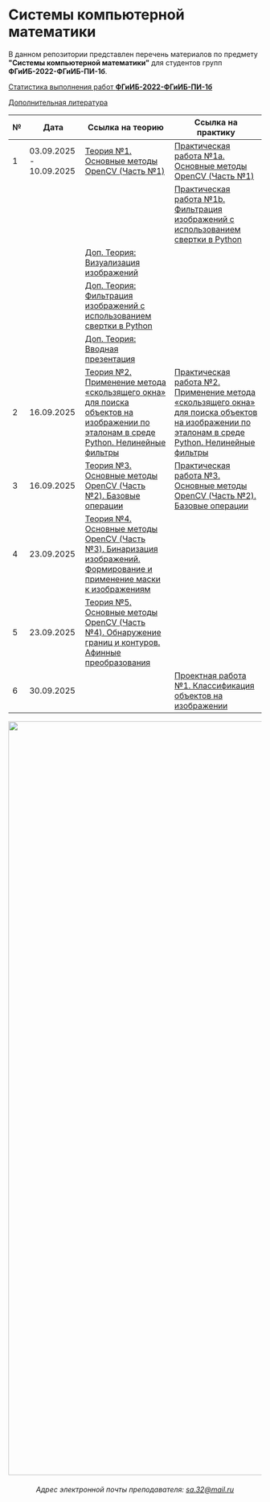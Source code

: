 # Системы компьютерной математики

В данном репозитории представлен перечень материалов по предмету **"Системы компьютерной математики"** для студентов групп **ФГиИБ-2022-ФГиИБ-ПИ-1б**.

[Статистика выполнения работ **ФГиИБ-2022-ФГиИБ-ПИ-1б**](https://docs.google.com/spreadsheets/d/16y4igDGDjGtmPh7Hy1Uf_fAdXH2H2WPu5FQD_IpOh1M/edit?gid=1766995642#gid=1766995642)

[Дополнительная литература](https://cloud.mail.ru/public/veX3/Aasf7g7U8)

| №   | Дата       | Ссылка на теорию                     | Ссылка на практику                  |
|-----|------------|--------------------------------------|--------------------------------------|
| 1   | 03.09.2025 - 10.09.2025 | [Теория №1. Основные методы OpenCV (Часть №1)](https://colab.research.google.com/drive/162X6GW4xsU61pFrodwRGVOaL-YNRAqCZ?usp=sharing)      | [Практическая работа №1а. Основные методы OpenCV (Часть №1)](https://colab.research.google.com/drive/1vu2339tSbykWOOFFDkGpYoTKIKX6oe6A?usp=sharing)   |
|     |            |   | [Практическая работа №1b. Фильтрация изображений с использованием свертки в Python](https://cloud.mail.ru/public/Hw3L/35Uq5tjXs)|
|     |            | [Доп. Теория: Визуализация изображений](https://colab.research.google.com/drive/1jNG59P81GSoL-WytsngE20g1q7Huu4ST?usp=sharing)  | |
|     |            | [Доп. Теория: Фильтрация изображений с использованием свертки в Python](https://colab.research.google.com/drive/1WDUb-gyR61LDW6yaBtsY7_5ZU_7EsUUb?usp=sharing)  | |
|     |            | [Доп. Теория: Вводная презентация](https://cloud.mail.ru/public/uVj7/kVwhv2TtM)  | |
| 2   | 16.09.2025 | [Теория №2. Применение метода «скользящего окна» для поиска объектов на изображении по эталонам в среде Python. Нелинейные фильтры](https://colab.research.google.com/drive/15FDMTzXtzCXc_4VHWXR_7RdmBivoBjKM?usp=sharing)      | [Практическая работа №2. Применение метода «скользящего окна» для поиска объектов на изображении по эталонам в среде Python. Нелинейные фильтры](https://colab.research.google.com/drive/1Qh3uTszoRWXSUvwjYNyYep1R_ucg-4mc?usp=sharing)   |
| 3   | 16.09.2025 | [Теория №3. Основные методы OpenCV (Часть №2). Базовые операции](https://colab.research.google.com/drive/1OBF7CPLCAZNQLK5bQ5dMB8skuIh3NLZN?usp=sharing)      | [Практическая работа №3. Основные методы OpenCV (Часть №2). Базовые операции](https://colab.research.google.com/drive/1sifiRY1LUSci7AXjlJplZ8tkdElBjk7r?usp=sharing)   |
| 4   | 23.09.2025 | [Теория №4. Основные методы OpenCV (Часть №3). Бинаризация изображений. Формирование и применение маски к изображениям](https://u.to/PgdZIg)      | |
| 5   | 23.09.2025 | [Теория №5. Основные методы OpenCV (Часть №4). Обнаружение границ и контуров. Афинные преобразования](https://u.to/-CBZIg)      | |
| 6   | 30.09.2025 |       | [Проектная работа №1. Классификация объектов на изображении](https://colab.research.google.com/drive/1mvOyGxLtzkqcKmXp8tNN3w_CMmnmudVD?usp=sharing) |







<div id="header" align="center">
<!--   <img src="https://i.gifer.com/74pZ.gif" width="150"/> -->
  <img src="https://i.pinimg.com/originals/fb/47/4b/fb474b70b4092f95c379e633ca58d27c.gif" width="1500"/>
<!--   <img src="https://media0.giphy.com/media/v1.Y2lkPTc5MGI3NjExdGdoYmNtamZybXRldXU4bjI0ZnFienhodnVtZHVqbzVvNTJ4MXdxYiZlcD12MV9pbnRlcm5hbF9naWZfYnlfaWQmY3Q9Zw/UcK7JalnjCz0k/giphy.gif" width="125"/>
</div> -->

###### Адрес электронной почты преподавателя: sa.32@mail.ru

